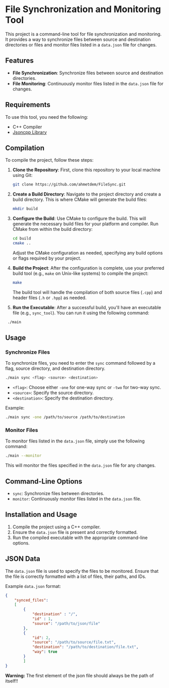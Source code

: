 # File Synchronization and Monitoring Tool

This project is a command-line tool for file synchronization and monitoring. It provides a way to synchronize files between source and destination directories or files and monitor files listed in a `data.json` file for changes.


## Features

-   **File Synchronization**: Synchronize files between source and destination directories.
- **File Monitoring**: Continuously monitor files listed in the `data.json` file for changes.


## Requirements

To use this tool, you need the following:

-   C++ Compiler
-   [Jsoncpp Library](https://github.com/open-source-parsers/jsoncpp)

## Compilation

To compile the project, follow these steps:

1.  **Clone the Repository**: First, clone this repository to your local machine using Git:
	 
	 ```bash
    git clone https://github.com/ahmetdem/FileSync.git
    ```
2.  **Create a Build Directory**: Navigate to the project directory and create a build directory. This is where CMake will generate the build files:
    ```bash 
    mkdir build
    ``` 
    
3.  **Configure the Build**: Use CMake to configure the build. This will generate the necessary build files for your platform and compiler. Run CMake from within the build directory:

	```bash 
	cd build
	cmake ..
	```

	Adjust the CMake configuration as needed, specifying any build options or flags required by your project.
    
4.  **Build the Project**: After the configuration is complete, use your preferred build tool (e.g., `make` on Unix-like systems) to compile the project:
    
	```bash
	make 
	```
    
    The build tool will handle the compilation of both source files (`.cpp`) and header files (`.h` or `.hpp`) as needed.
    
5.  **Run the Executable**: After a successful build, you'll have an executable file (e.g., `sync_tool`). You can run it using the following command:
   
   ```bash 
    ./main
```

## Usage

### Synchronize Files

To synchronize files, you need to enter the `sync` command followed by a flag, source directory, and destination directory.

```bash 
./main sync <flag> <source> <destination>
 ```

-   `<flag>`: Choose either `-one` for one-way sync or `-two` for two-way sync.
-   `<source>`: Specify the source directory.
-   `<destination>`: Specify the destination directory.


Example:

```bash 
./main sync -one /path/to/source /path/to/destination
 ```

### Monitor Files

To monitor files listed in the `data.json` file, simply use the following command:

```bash 
./main --monitor
```

This will monitor the files specified in the `data.json` file for any changes.

## Command-Line Options

-   `sync`: Synchronize files between directories.
-   `monitor`: Continuously monitor files listed in the `data.json` file.

## Installation and Usage

1.  Compile the project using a C++ compiler.
2.  Ensure the `data.json` file is present and correctly formatted.
3.  Run the compiled executable with the appropriate command-line options.

## JSON Data

The `data.json` file is used to specify the files to be monitored. Ensure that the file is correctly formatted with a list of files, their paths, and IDs.

Example `data.json` format:

```json 
{
    "synced_files": 
	[
		{
			"destination" : "/",
			"id" : 1,
			"source": "/path/to/json/file"
		},
		{
			"id": 2,
			"source": "/path/to/source/file.txt",
			"destination": "/path/to/destination/file.txt",
			"way": true
		}
    	]
}
```

**Warning:** The first element of the json file should always be the path of itself!!
